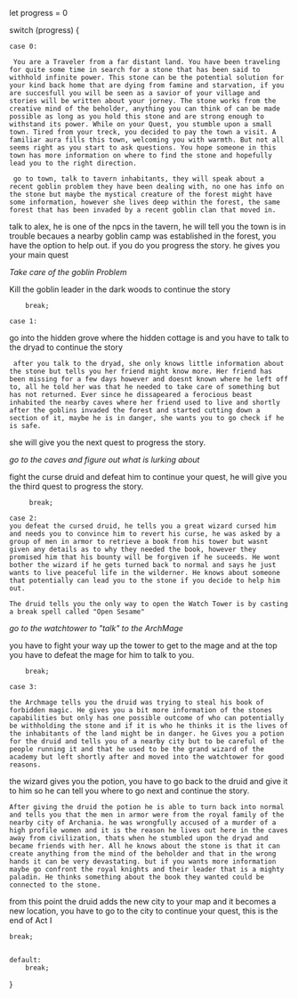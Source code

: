let progress = 0

switch (progress) {

    case 0:

     You are a Traveler from a far distant land. You have been traveling for quite some time in search for a stone that has been said to withhold infinite power. This stone can be the potential solution for your kind back home that are dying from famine and starvation, if you are succesfull you will be seen as a savior of your village and stories will be written about your jorney. The stone works from the creative mind of the beholder, anything you can think of can be made possible as long as you hold this stone and are strong enough to withstand its power. While on your Quest, you stumble upon a small town. Tired from your treck, you decided to pay the town a visit. A familiar aura fills this town, welcoming you with warmth. But not all seems right as you start to ask questions. You hope someone in this town has more information on where to find the stone and hopefully lead you to the right direction.

     go to town, talk to tavern inhabitants, they will speak about a recent goblin problem they have been dealing with, no one has info on the stone but maybe the mystical creature of the forest might have some information, however she lives deep within the forest, the same forest that has been invaded by a recent goblin clan that moved in.

talk to alex, he is one of the npcs in the tavern, he will tell you the town is in trouble becaues a nearby goblin camp was established in the forest, you have the option to help out. if you do you progress the story. he gives you your main quest

_Take care of the goblin Problem_

Kill the goblin leader in the dark woods to continue the story

        break;

    case 1:

go into the hidden grove where the hidden cottage is and you have to talk to the dryad to continue the story

     after you talk to the dryad, she only knows little information about the stone but tells you her friend might know more. Her friend has been missing for a few days however and doesnt known where he left off to, all he told her was that he needed to take care of something but has not returned. Ever since he dissapeared a ferocious beast inhabited the nearby caves where her friend used to live and shortly after the goblins invaded the forest and started cutting down a section of it, maybe he is in danger, she wants you to go check if he is safe.

she will give you the next quest to progress the story.

_go to the caves and figure out what is lurking about_

fight the curse druid and defeat him to continue your quest, he will give you the third quest to progress the story.

         break;

    case 2:
    you defeat the cursed druid, he tells you a great wizard cursed him and needs you to convince him to revert his curse, he was asked by a group of men in armor to retrieve a book from his tower but wasnt given any details as to why they needed the book, however they promised him that his bounty will be forgiven if he suceeds. He wont bother the wizard if he gets turned back to normal and says he just wants to live peaceful life in the wilderner. He knows about someone that potentially can lead you to the stone if you decide to help him out.

    The druid tells you the only way to open the Watch Tower is by casting a break spell called "Open Sesame"

_go to the watchtower to "talk" to the ArchMage_

you have to fight your way up the tower to get to the mage and at the top you have to defeat the mage for him to talk to you.

        break;

    case 3:

    the Archmage tells you the druid was trying to steal his book of forbidden magic. He gives you a bit more information of the stones capabilities but only has one possible outcome of who can potentially be withholding the stone and if it is who he thinks it is the lives of the inhabitants of the land might be in danger. he Gives you a potion for the druid and tells you of a nearby city but to be careful of the people running it and that he used to be the grand wizard of the academy but left shortly after and moved into the watchtower for good reasons.

the wizard gives you the potion, you have to go back to the druid and give it to him so he can tell you where to go next and continue the story.

    After giving the druid the potion he is able to turn back into normal and tells you that the men in armor were from the royal family of the nearby city of Archania. he was wrongfully accused of a murder of a high profile women and it is the reason he lives out here in the caves away from civilization, thats when he stumbled upon the dryad and became friends with her. All he knows about the stone is that it can create anything from the mind of the beholder and that in the wrong hands it can be very devastating. but if you wants more information maybe go confront the royal knights and their leader that is a mighty paladin. He thinks something about the book they wanted could be connected to the stone.

from this point the druid adds the new city to your map and it becomes a new location, you have to go to the city to continue your quest, this is the end of Act I

    break;


    default:
        break;

}
